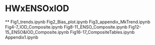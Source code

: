# HWxENSOxIOD

** Fig1_trends.ipynb
Fig2_Bias_plot.ipynb
Fig3_appendix_MkTrend.ipynb
Fig4-7_IOD_Composite.ipynb
Fig8-11_ENSO_Composite.ipynb
Fig12-15_ENSO&IOD_Composite.ipynb
Fig16-17_CompositeTables.ipynb
Appendix1.ipynb
